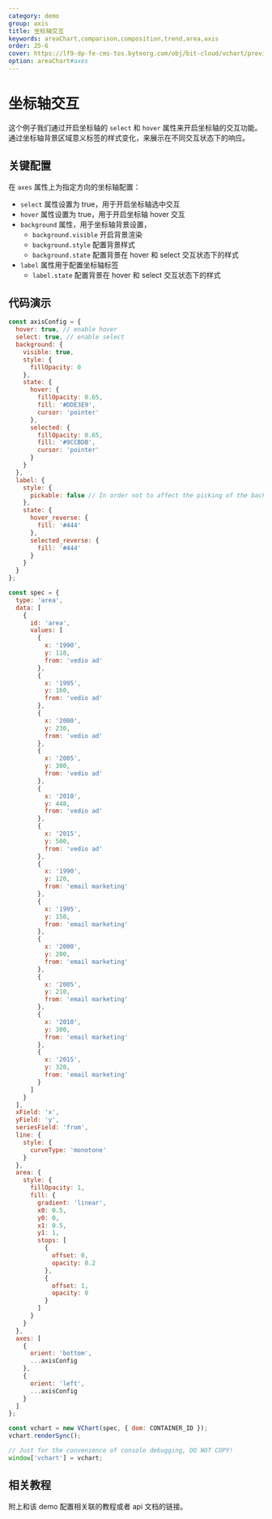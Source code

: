 ```yaml
---
category: demo
group: axis
title: 坐标轴交互
keywords: areaChart,comparison,composition,trend,area,axis
order: 25-6
cover: https://lf9-dp-fe-cms-tos.byteorg.com/obj/bit-cloud/vchart/preview/axis/interactive.png
option: areaChart#axes
---
```


# 坐标轴交互

这个例子我们通过开启坐标轴的 `select` 和 `hover` 属性来开启坐标轴的交互功能。通过坐标轴背景区域意义标签的样式变化，来展示在不同交互状态下的响应。

## 关键配置

在 `axes` 属性上为指定方向的坐标轴配置：

- `select` 属性设置为 true，用于开启坐标轴选中交互
- `hover` 属性设置为 true，用于开启坐标轴 hover 交互
- `background` 属性，用于坐标轴背景设置，
  - `background.visible` 开启背景渲染
  - `background.style` 配置背景样式
  - `background.state` 配置背景在 hover 和 select 交互状态下的样式
- `label` 属性用于配置坐标轴标签
  - `label.state` 配置背景在 hover 和 select 交互状态下的样式

## 代码演示

```javascript livedemo
const axisConfig = {
  hover: true, // enable hover
  select: true, // enable select
  background: {
    visible: true,
    style: {
      fillOpacity: 0
    },
    state: {
      hover: {
        fillOpacity: 0.65,
        fill: '#DDE3E9',
        cursor: 'pointer'
      },
      selected: {
        fillOpacity: 0.65,
        fill: '#9CCBDB',
        cursor: 'pointer'
      }
    }
  },
  label: {
    style: {
      pickable: false // In order not to affect the picking of the background, first turn off the picking of the label, that is, do not respond to events
    },
    state: {
      hover_reverse: {
        fill: '#444'
      },
      selected_reverse: {
        fill: '#444'
      }
    }
  }
};

const spec = {
  type: 'area',
  data: [
    {
      id: 'area',
      values: [
        {
          x: '1990',
          y: 110,
          from: 'vedio ad'
        },
        {
          x: '1995',
          y: 160,
          from: 'vedio ad'
        },
        {
          x: '2000',
          y: 230,
          from: 'vedio ad'
        },
        {
          x: '2005',
          y: 300,
          from: 'vedio ad'
        },
        {
          x: '2010',
          y: 448,
          from: 'vedio ad'
        },
        {
          x: '2015',
          y: 500,
          from: 'vedio ad'
        },
        {
          x: '1990',
          y: 120,
          from: 'email marketing'
        },
        {
          x: '1995',
          y: 150,
          from: 'email marketing'
        },
        {
          x: '2000',
          y: 200,
          from: 'email marketing'
        },
        {
          x: '2005',
          y: 210,
          from: 'email marketing'
        },
        {
          x: '2010',
          y: 300,
          from: 'email marketing'
        },
        {
          x: '2015',
          y: 320,
          from: 'email marketing'
        }
      ]
    }
  ],
  xField: 'x',
  yField: 'y',
  seriesField: 'from',
  line: {
    style: {
      curveType: 'monotone'
    }
  },
  area: {
    style: {
      fillOpacity: 1,
      fill: {
        gradient: 'linear',
        x0: 0.5,
        y0: 0,
        x1: 0.5,
        y1: 1,
        stops: [
          {
            offset: 0,
            opacity: 0.2
          },
          {
            offset: 1,
            opacity: 0
          }
        ]
      }
    }
  },
  axes: [
    {
      orient: 'bottom',
      ...axisConfig
    },
    {
      orient: 'left',
      ...axisConfig
    }
  ]
};

const vchart = new VChart(spec, { dom: CONTAINER_ID });
vchart.renderSync();

// Just for the convenience of console debugging, DO NOT COPY!
window['vchart'] = vchart;
```

## 相关教程

附上和该 demo 配置相关联的教程或者 api 文档的链接。
